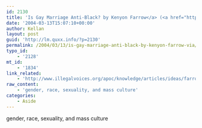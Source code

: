 ```yaml
---
id: 2130
title: 'Is Gay Marriage Anti-Black? by Kenyon Farrow</a> (<a href="http://unreasonables.org/node/view/75">via'
date: '2004-03-13T15:07:10+00:00'
author: Kellan
layout: post
guid: 'http://lm.quxx.info/?p=2130'
permalink: /2004/03/13/is-gay-marriage-anti-black-by-kenyon-farrow-via/
typo_id:
    - '2128'
mt_id:
    - '1834'
link_related:
    - 'http://www.illegalvoices.org/apoc/knowledge/articles/ideas/farrow.html'
raw_content:
    - 'gender, race, sexuality, and mass culture'
categories:
    - Aside
---
```


gender, race, sexuality, and mass culture